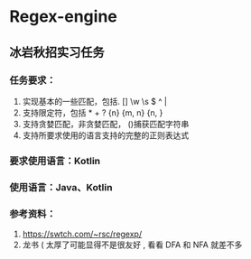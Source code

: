 # Regex-engine
## 冰岩秋招实习任务

### 任务要求：

1. 实现基本的一些匹配，包括. [] \w \s $ ^ |
2. 支持限定符，包括 * + ? {n} {m, n} {n, }
3. 支持贪婪匹配，非贪婪匹配， ()捕获匹配字符串
4. 支持所要求使用的语言支持的完整的正则表达式

### 要求使用语言：Kotlin

### 使用语言：Java、Kotlin

### 参考资料：

1. https://swtch.com/~rsc/regexp/
2. 龙书 ( 太厚了可能显得不是很友好 , 看看 DFA 和 NFA 就差不多
